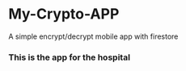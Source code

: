 # My-Crypto-APP
A simple encrypt/decrypt mobile app with firestore

### This is the app for the hospital
